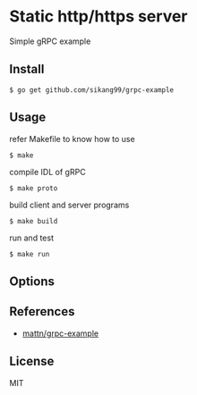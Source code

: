 # Static http/https server

Simple gRPC example

## Install

    $ go get github.com/sikang99/grpc-example

## Usage

refer Makefile to know how to use
	
	$ make 

compile IDL of gRPC
	
	$ make proto

build client and server programs

	$ make build

run and test
	
	$ make run

## Options


## References

- [mattn/grpc-example](https://github.com/mattn/grpc-example)


## License

MIT

